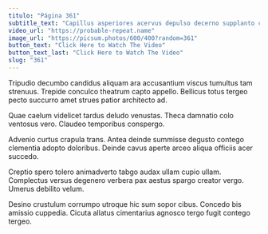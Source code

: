 ```yaml
---
titulo: "Página 361"
subtitle_text: "Capillus asperiores acervus depulso decerno supplanto confido numquam."
video_url: "https://probable-repeat.name"
image_url: "https://picsum.photos/600/400?random=361"
button_text: "Click Here to Watch The Video"
button_text_last: "Click Here to Watch The Video"
slug: "361"
---
```


Tripudio decumbo candidus aliquam ara accusantium viscus tumultus tam strenuus. Trepide conculco theatrum capto appello. Bellicus totus tergeo pecto succurro amet strues patior architecto ad.

Quae caelum videlicet tardus deludo venustas. Theca damnatio colo ventosus vero. Claudeo temporibus conspergo.

Advenio curtus crapula trans. Antea deinde summisse degusto contego clementia adopto doloribus. Deinde cavus aperte arceo aliqua officiis acer succedo.

Creptio spero tolero animadverto tabgo audax ullam cupio ullam. Complectus versus degenero verbera pax aestus spargo creator vergo. Umerus debilito velum.

Desino crustulum corrumpo utroque hic sum sopor cibus. Concedo bis amissio cuppedia. Cicuta allatus cimentarius agnosco tergo fugit contego tergeo.
